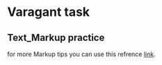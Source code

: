 # Varagant task

## Text_Markup practice

for more Markup tips you can use this refrence [link](https://wordpress.com/support/markdown-quick-reference/ "Markdown").